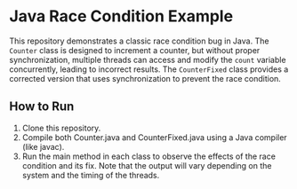 # Java Race Condition Example

This repository demonstrates a classic race condition bug in Java. The `Counter` class is designed to increment a counter, but without proper synchronization, multiple threads can access and modify the `count` variable concurrently, leading to incorrect results. The `CounterFixed` class provides a corrected version that uses synchronization to prevent the race condition.

## How to Run

1. Clone this repository.
2. Compile both Counter.java and CounterFixed.java using a Java compiler (like javac).
3. Run the main method in each class to observe the effects of the race condition and its fix. Note that the output will vary depending on the system and the timing of the threads.